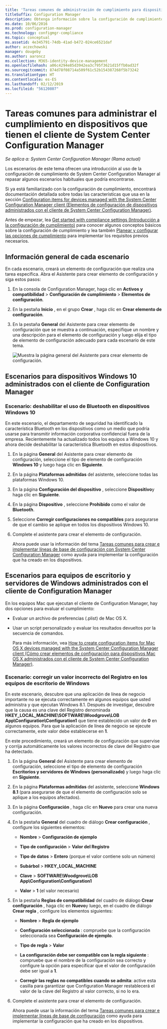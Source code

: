 ```yaml
---
title: 'Tareas comunes de administración de cumplimiento para dispositivos administrados por el cliente '
titleSuffix: Configuration Manager
description: Obtenga información sobre la configuración de cumplimiento de System Center Configuration Manager al repasar algunos escenarios comunes.
ms.date: 10/06/2016
ms.prod: configuration-manager
ms.technology: configmgr-compliance
ms.topic: conceptual
ms.assetid: 4e345791-74db-41ad-b472-024ce6521daf
author: aczechowski
manager: dougeby
ms.author: aaroncz
ms.collection: M365-identity-device-management
ms.openlocfilehash: a06c4294e85d3942ea3c795f3621d15ffb0ad32f
ms.sourcegitcommit: 874d78f08714a509f61c52b154387268f5b73242
ms.translationtype: HT
ms.contentlocale: es-ES
ms.lasthandoff: 02/12/2019
ms.locfileid: "56120807"
---
```

# <a name="common-tasks-for-managing-compliance-on-devices-with-the-system-center-configuration-manager-client"></a>Tareas comunes para administrar el cumplimiento en dispositivos que tienen el cliente de System Center Configuration Manager

*Se aplica a: System Center Configuration Manager (Rama actual)*

Los escenarios de este tema ofrecen una introducción al uso de la configuración de cumplimiento de System Center Configuration Manager al repasar algunos escenarios habituales que podría encontrarse.  

 Si ya está familiarizado con la configuración de cumplimiento, encontrará documentación detallada sobre todas las características que usa en la sección [Configuration items for devices managed with the System Center Configuration Manager client (Elementos de configuración de dispositivos administrados con el cliente de System Center Configuration Manager)](../../compliance/deploy-use/configuration-items-for-devices-managed-with-the-client.md).  

 Antes de empezar, lea [Get started with compliance settings (Introducción a la configuración de cumplimiento)](../../compliance/get-started/get-started-with-compliance-settings.md) para conocer algunos conceptos básicos sobre la configuración de cumplimiento y lea también [Planear y configurar las opciones de cumplimiento](../../compliance/plan-design/plan-for-and-configure-compliance-settings.md) para implementar los requisitos previos necesarios.  

## <a name="general-information-for-each-scenario"></a>Información general de cada escenario  
 En cada escenario, creará un elemento de configuración que realiza una tarea específica. Abra el Asistente para crear elemento de configuración y siga estos pasos:  

1.  En la consola de Configuration Manager, haga clic en **Activos y compatibilidad** > **Configuración de cumplimiento** > **Elementos de configuración**.  

3.  En la pestaña **Inicio** , en el grupo **Crear** , haga clic en **Crear elemento de configuración**.  

4.  En la pestaña **General** del Asistente para crear elemento de configuración que se muestra a continuación, especifique un nombre y una descripción para el elemento de configuración y luego elija el tipo de elemento de configuración adecuado para cada escenario de este tema.  

     ![Muestra la página general del Asistente para crear elemento de configuración.](/sccm/compliance/plan-design/media/Compliance-Settings-Wizard---1.png)  

## <a name="scenarios-for-windows-10-devices-managed-with-the-configuration-manager-client"></a>Escenarios para dispositivos Windows 10 administrados con el cliente de Configuration Manager  

### <a name="scenario-disable-the-use-of-bluetooth-on-windows-10-devices"></a>Escenario: deshabilitar el uso de Bluetooth en dispositivos Windows 10  
 En este escenario, el departamento de seguridad ha identificado la característica Bluetooth en los dispositivos como un medio que podría usarse para transmitir información corporativa confidencial fuera de la empresa. Recientemente ha actualizado todos los equipos a Windows 10 y ahora decide deshabilitar la característica Bluetooth en estos dispositivos.  

1. En la página **General** del Asistente para crear elemento de configuración, seleccione el tipo de elemento de configuración **Windows 10** y luego haga clic en **Siguiente**.  

2. En la página **Plataformas admitidas** del asistente, seleccione todas las plataformas Windows 10.  

3. En la página **Configuración del dispositivo** , seleccione **Dispositivo**y haga clic en **Siguiente**.  

4. En la página **Dispositivo** , seleccione **Prohibido** como el valor de **Bluetooth**.  

5. Seleccione **Corregir configuraciones no compatibles** para asegurarse de que el cambio se aplique en todos los dispositivos Windows 10.  

6. Complete el asistente para crear el elemento de configuración.  

   Ahora puede usar la información del tema [Tareas comunes para crear e implementar líneas de base de configuración con System Center Configuration Manager](../../compliance/plan-design/common-tasks-for-creating-and-deploying-configuration-baselines.md) como ayuda para implementar la configuración que ha creado en los dispositivos.  

## <a name="scenarios-for-windows-desktop-and-server-computers-managed-with-the-configuration-manager-client"></a>Escenarios para equipos de escritorio y servidores de Windows administrados con el cliente de Configuration Manager  
 En los equipos Mac que ejecutan el cliente de Configuration Manager, hay dos opciones para evaluar el cumplimiento:  

- Evaluar un archivo de preferencias (.plist) de Mac OS X.  

- Usar un script personalizado y evaluar los resultados devueltos por la secuencia de comandos.  

  Para más información, vea [How to create configuration items for Mac OS X devices managed with the System Center Configuration Manager client (Cómo crear elementos de configuración para dispositivos Mac OS X administrados con el cliente de System Center Configuration Manager)](../../compliance/deploy-use/create-configuration-items-for-mac-os-x-devices-managed-with-the-client.md).  

### <a name="scenario-remediate-an-incorrect-registry-value-on-windows-desktop-computers"></a>Escenario: corregir un valor incorrecto del Registro en los equipos de escritorio de Windows  
 En este escenario, descubre que una aplicación de línea de negocio importante no se ejecuta correctamente en algunos equipos que usted administra y que ejecutan Windows 8.1. Después de investigar, descubre que la causa es una clave del Registro denominada **HKEY_LOCAL_MACHINE\SOFTWARE\Woodgrove\LOB App\Configuration\Configuration1** que tiene establecido un valor de **0** en algunos equipos. Para que la aplicación de línea de negocio se ejecute correctamente, este valor debe establecerse en **1**.  

 En este procedimiento, creará un elemento de configuración que supervise y corrija automáticamente los valores incorrectos de clave del Registro que ha detectado.  

1. En la página **General** del Asistente para crear elemento de configuración, seleccione el tipo de elemento de configuración **Escritorios y servidores de Windows (personalizado)** y luego haga clic en **Siguiente**.  

2. En la página **Plataformas admitidas** del asistente, seleccione **Windows 8.1** (para asegurarse de que el elemento de configuración solo se aplique a los equipos afectados).  

3. En la página **Configuración** , haga clic en **Nuevo** para crear una nueva configuración.  

4. En la pestaña **General** del cuadro de diálogo **Crear configuración** , configure los siguientes elementos:  

   -   **Nombre** > **Configuración de ejemplo**  

   -   **Tipo de configuración** > **Valor del Registro**  

   -   **Tipo de datos** > **Entero** (porque el valor contiene solo un número)  

   -   **Subárbol** > **HKEY_LOCAL_MACHINE**  

   -   **Clave** > **SOFTWARE\Woodgrove\LOB App\Configuration\Configuration1**  

   -   **Valor** > **1** (el valor necesario)  

5. En la pestaña **Reglas de compatibilidad** del cuadro de diálogo **Crear configuración** , haga clic en **Nuevo**y luego, en el cuadro de diálogo **Crear regla** , configure los elementos siguientes:  

   -   **Nombre** > **Regla de ejemplo**  

   -   **Configuración seleccionada** : compruebe que la configuración seleccionada sea **Configuración de ejemplo**.  

   -   **Tipo de regla** > **Valor**  

   -   **La configuración debe ser compatible con la regla siguiente** : compruebe que el nombre de la configuración sea correcto y configure la opción para especificar que el valor de configuración debe ser igual a **1**.  

   -   **Corregir las reglas no compatibles cuando se admita**: active esta casilla para garantizar que Configuration Manager restablecerá el valor de la clave del Registro al valor correcto, si no lo era.  

6. Complete el asistente para crear el elemento de configuración.  

   Ahora puede usar la información del tema [Tareas comunes para crear e implementar líneas de base de configuración](../../compliance/plan-design/common-tasks-for-creating-and-deploying-configuration-baselines.md) como ayuda para implementar la configuración que ha creado en los dispositivos.  

